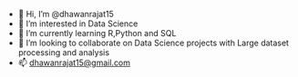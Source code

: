 - 👋 Hi, I’m @dhawanrajat15
- 👀 I’m interested in Data Science
- 🌱 I’m currently learning R,Python and SQL
- 💞️ I’m looking to collaborate on Data Science projects with Large dataset processing and analysis
- 📫 dhawanrajat15@gmail.com

<!---
dhawanrajat15/dhawanrajat15 is a ✨ special ✨ repository because its `README.md` (this file) appears on your GitHub profile.
You can click the Preview link to take a look at your changes.
--->
